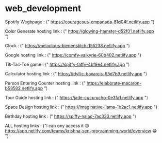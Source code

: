 # web_development
Spotify Wegbpage : (" https://courageous-empanada-81d04f.netlify.app ")

Color Generate hosting link : (" https://glowing-hamster-d52f01.netlify.app ")

Clock : (" https://melodious-bienenstitch-155238.netlify.app ")

Google hosting link : (" https://comfy-valkyrie-60b402.netlify.app ")

Tik-Tac-Toe game : (" https://spiffy-taffy-4bf9e4.netlify.app ")

Calculator hosting link : (" https://idyllic-bavarois-95d7b9.netlify.app ")

Person Entering Counter hosting link : (" https://elaborate-macaron-b58582.netlify.app ")

Tour Guide hosting link : (" https://jade-cucurucho-0e3fa1.netlify.app ")

Space Design hosting link : (" https://imaginative-llama-1b2ac1.netlify.app ")

Birthday hosting link : (" https://spiffy-naiad-7ac333.netlify.app ")

ALL  hosting links : ("I can ony access it 😊 https://app.netlify.com/teams/krishna-sen-programming-world/overview 😁 ")

